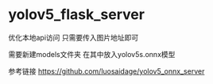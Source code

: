 # yolov5_flask_server

优化本地api访问 只需要传入图片地址即可

需要新建models文件夹 在其中放入yolov5s.onnx模型

参考链接 https://github.com/luosaidage/yolov5_onnx_server
